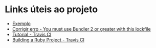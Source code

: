 # Links úteis ao projeto

* [Exemplo](http://examplo.com)
* [Corrigir erro - You must use Bundler 2 or greater with this lockfile](https://github.com/jekyll/jekyll/issues/7463)
* [Tutorial - Travis CI](https://docs.travis-ci.com/user/tutorial/)
* [Building a Ruby Project - Travis CI](https://docs.travis-ci.com/user/languages/ruby/)